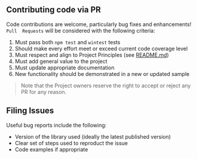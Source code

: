 ## Contributing code via PR

Code contributions are welcome, particularly bug fixes and enhancements!  `Pull 
Requests` will be considered with the following criteria:

1. Must pass both `npm test` and `wintest` tests
2. Should make every effort meet or exceed current code coverage level
3. Must respect and align to Project Principles (see [README.md](https://github.com/mseminatore/TeslaJS/blob/master/README.md))
4. Must add general value to the project
5. Must update appropriate documentation
6. New functionality should be demonstrated in a new or updated sample

> Note that the Project owners reserve the right to accept or reject any PR
> for any reason.

## Filing Issues

Useful bug reports include the following:

* Version of the library used (ideally the latest published version)
* Clear set of steps used to reproduct the issue
* Code examples if appropriate

